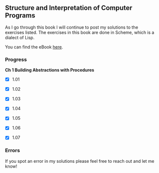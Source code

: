 ## Structure and Interpretation of Computer Programs

As I go through this book I will continue to post my solutions to the exercises listed. The exercises in this book are done in Scheme, which is a dialect of Lisp.

You can find the eBook [here](https://mitpress.mit.edu/sicp/full-text/book/book.html).

### Progress

**Ch 1 Building Abstractions with Procedures**

* [x] 1.01

* [x] 1.02

* [x] 1.03

* [x] 1.04

* [x] 1.05

* [x] 1.06

* [x] 1.07

### Errors

If you spot an error in my solutions please feel free to reach out and let me know!

